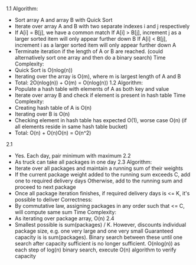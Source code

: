 <!-- SPDX-License-Identifier: zlib-acknowledgement -->
1.1
Algorithm:
* Sort array A and array B with Quick Sort
* Iterate over array A and B with two separate indexes i and j respectively
* If A[i] = B[j], we have a common match
  If A[i] > B[j], increment j as a larger sorted item will only appear further down B
  If A[i] < B[j], increment i as a larger sorted item will only appear further down A 
* Terminate iteration if the length of A or B are reached.
(could alternatively sort one array and then do a binary search)
Time Complexity:
* Quick Sort is O(nlog(n))
* Iterating over the array is O(m), where m is largest length of A and B
* Total: 2O(nlog(n)) + O(m) = O(nlog(n)) 
1.2
Algorithm:
* Populate a hash table with elements of A as both key and value
* Iterate over array B and check if element is present in hash table
Time Complexity:
* Creating hash table of A is O(n)
* Iterating over B is O(n)
* Checking element in hash table has expected O(1), worse case O(n) (if all elements reside in same hash table bucket)
* Total: O(n) + O(n)O(n) = O(n^2)

2.1
* Yes. Each day, pair minimum with maximum
2.2
* As truck can take all packages in one day
2.3
Algorithm:
* Iterate over all packages and maintain a running sum of their weights
* If the current package weight added to the running sum exceeds C, add one to required delivery days
  Otherwise, add to the running sum and proceed to next package
* Once all package iteration finishes, if required delivery days is <= K, it's possible to deliver
Correctness:
* By commutative law, assigning packages in any order such that <= C, will compute same sum
Time Complexity:
* As iterating over package array, O(n)
2.4
* Smallest possible is sum(packages) / K. However, discounts individual package size, e.g. one very large and one very small 
  Guaranteed capacity is is sum(packages).
  Binary search between these until one search after capacity sufficient is no longer sufficient.
  O(nlog(n)) as each step of log(n) binary search, execute O(n) algorithm to verify capacity

